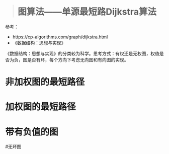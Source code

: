 > # 图算法——单源最短路Dijkstra算法

参考：

* <https://cp-algorithms.com/graph/dijkstra.html>
* 《数据结构：思想与实现》

《数据结构：思想与实现》的分类较为科学。思考方式：有权还是无权图，权值是否为负，图是否有环，每个方向下考虑无向图和有向图的实现。

# 非加权图的最短路径



# 加权图的最短路径



# 带有负值的图



#无环图
